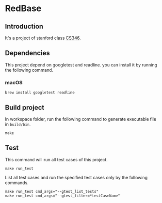 # RedBase

## Introduction

It's a project of stanford class [CS346](https://web.stanford.edu/class/cs346/2015/).

## Dependencies

This project depend on googletest and readline. you can install it by running the following command.

### macOS

```shell
brew install googletest readline
```

## Build project

In workspace folder, run the following command to generate executable file in `build/bin`.

```shell
make
```

## Test

This command will run all test cases of this project.
```shell
make run_test
```

List all test cases and run the specified test cases only by the following commands.

```shell
make run_test cmd_args="--gtest_list_tests"
make run_test cmd_args="--gtest_filter=*testCaseName"
```